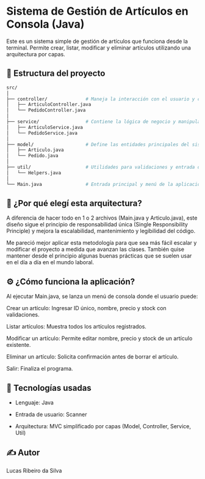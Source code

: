 # Sistema de Gestión de Artículos en Consola (Java)

Este es un sistema simple de gestión de artículos que funciona desde la terminal. Permite crear, listar, modificar y eliminar artículos utilizando una arquitectura por capas.

## 📂 Estructura del proyecto

```bash
src/
│
├── controller/              # Maneja la interacción con el usuario y controla el flujo
│   ├── ArticuloController.java
│   └── PedidoController.java
│
├── service/                 # Contiene la lógica de negocio y manipulación de datos
│   ├── ArticuloService.java
│   └── PedidoService.java
│
├── model/                   # Define las entidades principales del sistema
│   ├── Articulo.java
│   └── Pedido.java
│
├── util/                    # Utilidades para validaciones y entrada de datos
│   └── Helpers.java
│
└── Main.java                # Entrada principal y menú de la aplicación
```

## 🧠 ¿Por qué elegí esta arquitectura?

A diferencia de hacer todo en 1 o 2 archivos (Main.java y Articulo.java), este diseño sigue el principio de responsabilidad única (Single Responsibility Principle) y mejora la escalabilidad, mantenimiento y legibilidad del código.

Me pareció mejor aplicar esta metodología para que sea más fácil escalar y modificar el proyecto a medida que avanzan las clases. También quise mantener desde el principio algunas buenas prácticas que se suelen usar en el día a día en el mundo laboral.

## ⚙️ ¿Cómo funciona la aplicación?

Al ejecutar Main.java, se lanza un menú de consola donde el usuario puede:

Crear un artículo: Ingresar ID único, nombre, precio y stock con validaciones.

Listar artículos: Muestra todos los artículos registrados.

Modificar un artículo: Permite editar nombre, precio y stock de un artículo existente.

Eliminar un artículo: Solicita confirmación antes de borrar el artículo.

Salir: Finaliza el programa.

## 📌 Tecnologías usadas

-  Lenguaje: Java

-  Entrada de usuario: Scanner

-  Arquitectura: MVC simplificado por capas (Model, Controller, Service, Util)

## ✍️ Autor

Lucas Ribeiro da Silva
